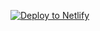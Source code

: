 <a href="https://app.netlify.com/start/deploy?repository=https://github.com/hungryram/hoku"><img src="https://www.netlify.com/img/deploy/button.svg" alt="Deploy to Netlify"></a>

